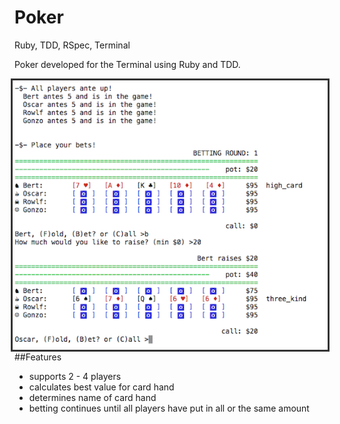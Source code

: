 Poker
=====
Ruby, TDD, RSpec, Terminal

Poker developed for the Terminal using Ruby and TDD. 


<img style="float: right; border: 3px solid #333" src="cover.png">

##Features
+ supports 2 - 4 players
+ calculates best value for card hand
+ determines name of card hand
+ betting continues until all players have put in all or the same amount 

